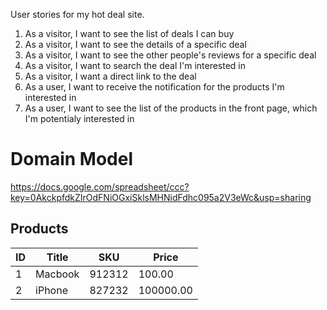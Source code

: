 User stories for my hot deal site.

1. As a visitor, I want to see the list of deals I can buy
2. As a visitor, I want to see the details of a specific deal
3. As a visitor, I want to see the other people's reviews for a specific deal
4. As a visitor, I want to search the deal I'm interested in
5. As a visitor, I want a direct link to the deal 
6. As a user, I want to receive the notification for the products I'm interested in
7. As a user, I want to see the list of the products in the front page, which I'm potentialy interested in

# Domain Model

https://docs.google.com/spreadsheet/ccc?key=0AkckpfdkZIrOdFNiOGxiSklsMHNidFdhc095a2V3eWc&usp=sharing

## Products

|ID|Title|SKU|Price|
|--|-----|---|-----|
|1|Macbook|912312|100.00|
|2|iPhone|827232|100000.00|
